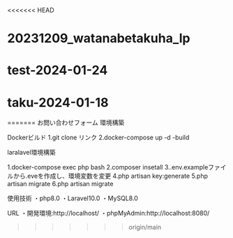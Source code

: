 <<<<<<< HEAD
# 20231209_watanabetakuha_lp
# test-2024-01-24
# taku-2024-01-18
=======
お問い合わせフォーム
環境構築

Dockerビルド
1.git clone リンク
2.docker-compose up -d -build

laralavel環境構築

1.docker-compose exec php bash
2.composer insetall
3..env.exampleファイルから.eveを作成し、環境変数を変更
4.php artisan key:generate
5.php artisan migrate
6.php artisan migrate

使用技術
・php8.0
・Laravel10.0
・MySQL8.0

URL
・開発環境:http://localhost/
・phpMyAdmin:http://localhost:8080/
>>>>>>> origin/main
